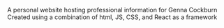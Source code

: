 A personal website hosting professional information for Genna Cockburn
Created using a combination of html, JS, CSS, and React as a framework 
